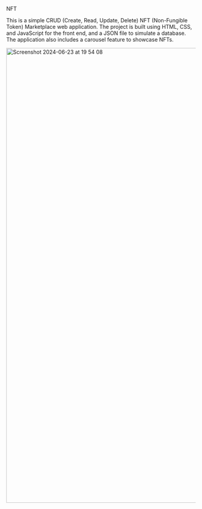 NFT 

This is a simple CRUD (Create, Read, Update, Delete) NFT (Non-Fungible Token) Marketplace web application. The project is built using HTML, CSS, and JavaScript for the front end, and a JSON file to simulate a database. The application also includes a carousel feature to showcase NFTs.

<img width="1208" alt="Screenshot 2024-06-23 at 19 54 08" src="https://github.com/theakzhol/hackathon-nft/assets/117753951/e9ad83f8-9970-472f-b38e-928c455c8fe7">
